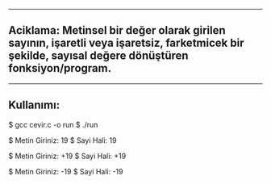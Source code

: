 --------------------------------
Aciklama:
Metinsel bir değer olarak girilen sayının, işaretli veya işaretsiz,
farketmicek bir şekilde, sayısal değere dönüştüren fonksiyon/program.
--------------------------------


--------------------
Kullanımı:
--------------------

$ gcc cevir.c -o run
$ ./run

$ Metin Giriniz: 19
$ Sayi Hali: 19

$ Metin Giriniz: +19
$ Sayi Hali: +19

$ Metin Giriniz: -19
$ Sayi Hali: -19
